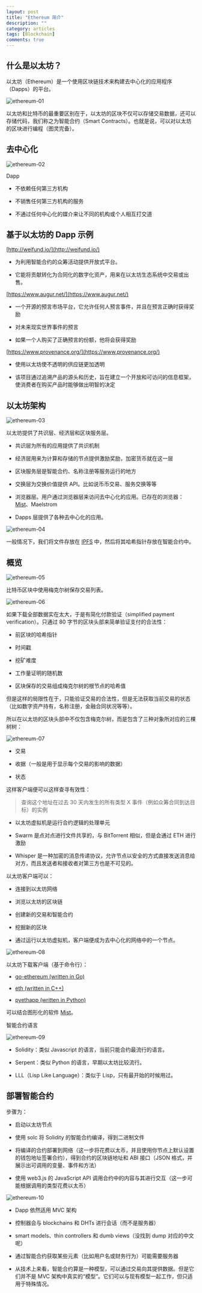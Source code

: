 ```yaml
---
layout: post
title: "Ethereum 简介"
description: ""
category: articles
tags: [Blockchain]
comments: true
---
```


## 什么是以太坊？

以太坊（Ethereum）是一个使用区块链技术来构建去中心化的应用程序（Dapps）的平台。

![ethereum-01](../../../../images/20180130-ethereum/01.png)

以太坊和比特币的最重要区别在于，以太坊的区块不仅可以存储交易数据，还可以存储代码，我们称之为智能合约（Smart Contracts）。也就是说，可以对以太坊的区块进行编程（图灵完备）。

## 去中心化

![ethereum-02](../../../../images/20180130-ethereum/02.png)

Dapp

- 不依赖任何第三方机构

- 不销售任何第三方机构的服务

- 不通过任何中心化的媒介来让不同的机构或个人相互打交道

## 基于以太坊的 Dapp 示例

[http://weifund.io/](http://weifund.io/)

- 为利用智能合约的众筹活动提供开放式平台。

- 它能将贡献转化为合同化的数字化资产，用来在以太坊生态系统中交易或出售。

[https://www.augur.net/](https://www.augur.net/)

- 一个开源的预言市场平台，它允许任何人预言事件，并且在预言正确时获得奖励

- 对未来现实世界事件的预言

- 如果一个人购买了正确预言的份额，他将会获得奖励

[https://www.provenance.org/](https://www.provenance.org/)

- 使用以太坊使不透明的供应链更加透明

- 该项目通过追溯产品的源头和历史，旨在建立一个开放和可访问的信息框架，使消费者在购买产品时能够做出明智的决定

## 以太坊架构

![ethereum-03](../../../../images/20180130-ethereum/03.png)

以太坊提供了共识层、经济层和区块服务层。

- 共识层为所有的应用提供了共识机制

- 经济层用来为计算和存储的节点提供激励奖励，加密货币就在这一层

- 区块服务层是智能合约、名称注册等服务运行的地方

- 交换层为交换价值提供 API。比如说币币交易、服务交换等等

- 浏览器层。用户通过浏览器层来访问去中心化的应用。已存在的浏览器：[Mist](https://github.com/ethereum/mist)、Maelstrom

- Dapps 层提供了各种去中心化的应用。

![ethereum-04](../../../../images/20180130-ethereum/04.png)

一般情况下，我们将文件存放在 [IPFS](https://ipfs.io/) 中，然后将其哈希指针存放在智能合约中。

## 概览

![ethereum-05](../../../../images/20180130-ethereum/05.jpeg)

比特币区块中使用梅克尔树保存交易列表。

![ethereum-06](../../../../images/20180130-ethereum/06.jpeg)

如果下载全部数据实在太大，于是有简化付款验证（simplified payment verification）。只通过 80 字节的区块头部来简单验证支付的合法性：

- 前区块的哈希指针

- 时间戳

- 挖矿难度

- 工作量证明的随机数

- 区块保存的交易组成梅克尔树的根节点的哈希值

但是这样的局限性在于，只能验证交易的合法性，但是无法获取当前交易的状态（比如数字资产持有，名称注册，金融合同状况等等）。

所以在以太坊的区块头部中不仅包含梅克尔树，而是包含了三种对象所对应的三棵树树：

![ethereum-07](../../../../images/20180130-ethereum/07.png)

- 交易

- 收据（一般是用于显示每个交易的影响的数据）

- 状态

这样客户端便可以这样查寻有效性：

> 查询这个地址在过去 30 天内发生的所有类型 X 事件（例如众筹合同到达目标）的实例

- 以太坊虚拟机是运行合约逻辑的处理单元

- Swarm 是点对点进行文件共享的，与 BitTorrent 相似，但是会通过 ETH 进行激励

- Whisper 是一种加密的消息传递协议，允许节点以安全的方式直接发送消息给对方，而且发送者和接收者对第三方也是不可见的。

以太坊客户端可以：

- 连接到以太坊网络

- 浏览以太坊的区块链

- 创建新的交易和智能合约

- 挖掘新的区块

- 通过运行以太坊虚拟机，客户端便成为去中心化的网络中的一个节点。

![ethereum-08](../../../../images/20180130-ethereum/08.png)

以太坊下载客户端（基于命令行）：

- [go-ethereum (written in Go)](https://github.com/ethereum/go-ethereum)

- [eth (written in C++)](https://github.com/ethereum/cpp-ethereum)

- [pyethapp (written in Python)](https://github.com/ethereum/pyethapp)

可以结合图形化的软件 [Mist](https://github.com/ethereum/mist)。

智能合约语言

![ethereum-09](../../../../images/20180130-ethereum/09.png)

- Solidity：类似 Javascript 的语言，当前只能合约最流行的语言。

- Serpent：类似 Python 的语言，早期以太坊比较流行。

- LLL（Lisp Like Language）：类似于 Lisp，只有最开始的时候用过。

## 部署智能合约

步骤为：

- 启动以太坊节点

- 使用 solc 将 Solidity 的智能合约编译，得到二进制文件

- 将编译的合约部署到网络（这一步将花费以太币，并且使用你节点上默认设置的钱包地址签署合约），得到合约的区块链地址和 ABI 接口（JSON 格式，并展示出可调用的变量、事件和方法）

- 使用 web3.js 的 JavaScript API 调用合约中的内容与其进行交互（这一步可能根据调用的类型花费以太币）

![ethereum-10](../../../../images/20180130-ethereum/10.png)

- Dapp 依然适用 MVC 架构

- 控制器会与 blockchains 和 DHTs 进行会话（而不是服务器）

- smart models、thin controllers 和 dumb views（没找到 dump 对应的中文呢）

- 通过智能合约获取某些元素（比如用户名或财务行为）可能需要服务器

- 从技术上来看，智能合约算是一种模型，可以通过交易向其提供数据。但是它们并不是 MVC 架构中真实的“模型”。它们可以与现有模型一起工作，但只适用于特殊情况。





